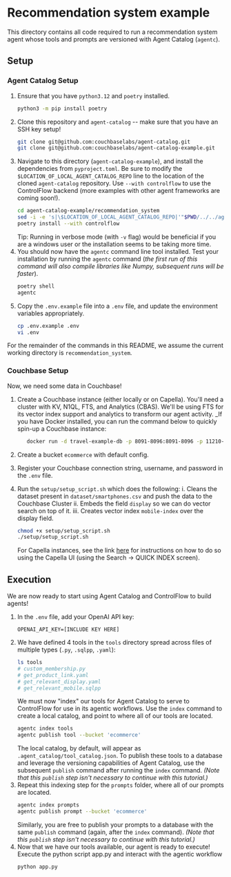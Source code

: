 # Recommendation system example

This directory contains all code required to run a recommendation system agent whose tools and prompts are versioned with
Agent Catalog (`agentc`).

## Setup

### Agent Catalog Setup

1. Ensure that you have `python3.12` and `poetry` installed.
   ```bash
   python3 -m pip install poetry
   ```
2. Clone this repository and `agent-catalog` -- make sure that you have an SSH key setup!
   ```bash
   git clone git@github.com:couchbaselabs/agent-catalog.git
   git clone git@github.com:couchbaselabs/agent-catalog-example.git
   ```
3. Navigate to this directory (`agent-catalog-example`), and install the dependencies from `pyproject.toml`.
   Be sure to modify the `$LOCATION_OF_LOCAL_AGENT_CATALOG_REPO` line to the location of the cloned `agent-catalog` repository.
   Use `--with controlflow` to use the ControlFlow backend (more examples with other agent frameworks are coming soon!).
   ```bash
   cd agent-catalog-example/recommendation_system
   sed -i -e 's|\$LOCATION_OF_LOCAL_AGENT_CATALOG_REPO|'"$PWD/../../agent-catalog"'|g' pyproject.toml
   poetry install --with controlflow
   ```
   Tip: Running in verbose mode (with `-v` flag) would be beneficial if you are a windows user or the installation seems to be taking more time.
4. You should now have the `agentc` command line tool installed.
   Test your installation by running the `agentc` command (_the first run of this command will also compile libraries
   like Numpy, subsequent runs will be faster_).
   ```bash
   poetry shell
   agentc
   ```
5. Copy the `.env.example` file into a `.env` file, and update the environment variables appropriately.
   ```bash
   cp .env.example .env
   vi .env
   ```

For the remainder of the commands in this README, we assume the current working directory is `recommendation_system`.

### Couchbase Setup

Now, we need some data in Couchbase!

1. Create a Couchbase instance (either locally or on Capella).
   You'll need a cluster with KV, N1QL, FTS, and Analytics (CBAS).
   We'll be using FTS for its vector index support and analytics to transform our agent activity.
   _If you have Docker installed, you can run the command below to quickly spin-up a Couchbase instance:
   ```bash
      docker run -d travel-example-db -p 8091-8096:8091-8096 -p 11210-11211:11210-11211 couchbase`
   ```
2. Create a bucket `ecommerce` with default config.
3. Register your Couchbase connection string, username, and password in the `.env` file.
4. Run the `setup/setup_script.sh` which does the following:
   i. Cleans the dataset present in `dataset/smartphones.csv` and push the data to the Couchbase Cluster
   ii. Embeds the field `display` so we can do vector search on top of it.
   iii. Creates vector index `mobile-index` over the display field.
   ```bash
   chmod +x setup/setup_script.sh
   ./setup/setup_script.sh
   ```

   For Capella instances, see the
   link [here](https://docs.couchbase.com/cloud/vector-search/create-vector-search-index-ui.html)
   for instructions on how to do so using the Capella UI (using the Search -> QUICK INDEX screen).

## Execution

We are now ready to start using Agent Catalog and ControlFlow to build agents!

1. In the `.env` file, add your OpenAI API key:
   ```
   OPENAI_API_KEY=[INCLUDE KEY HERE]
   ```
2. We have defined 4 tools in the `tools` directory spread across files
   of multiple types (`.py`, `.sqlpp`, `.yaml`):
   ```bash
   ls tools
   # custom_membership.py
   # get_product_link.yaml
   # get_relevant_display.yaml
   # get_relevant_mobile.sqlpp
   ```
   We must now "index" our tools for Agent Catalog to serve to ControlFlow for use in its agentic workflows.
   Use the `index` command to create a local catalog, and point to where all of our tools are located.
   ```bash
   agentc index tools
   agentc publish tool --bucket 'ecommerce'
   ```
   The local catalog, by default, will appear as `.agent_catalog/tool_catalog.json`.
   To publish these tools to a database and leverage the versioning capabilities of Agent Catalog, use the subsequent
   `publish` command after running the `index` command. _(Note that this `publish` step isn't necessary to continue with
   this tutorial.)_
3. Repeat this indexing step for the `prompts` folder, where all of our prompts are located.
   ```bash
   agentc index prompts
   agentc publish prompt --bucket 'ecommerce'
   ```
   Similarly, you are free to publish your prompts to a database with the same `publish` command (again, after
   the `index` command). _(Note that this `publish` step isn't necessary to continue with this tutorial.)_
4. Now that we have our tools available, our agent is ready to execute!
   Execute the python script app.py and interact with the agentic workflow
   ```bash
   python app.py
   ```